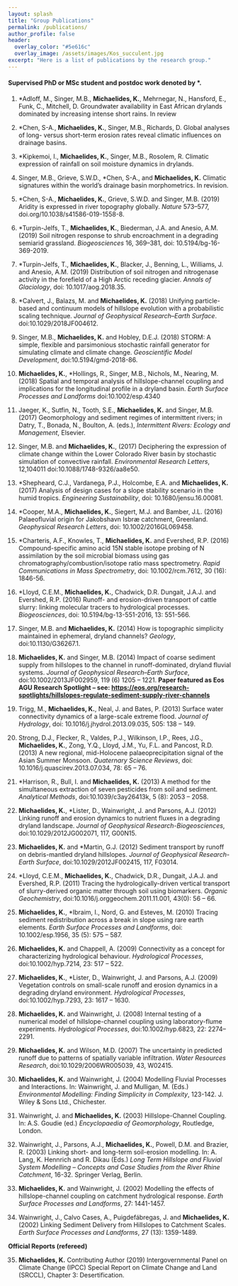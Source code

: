 ```yaml
---
layout: splash
title: "Group Publications"
permalink: /publications/
author_profile: false
header:
  overlay_color: "#5e616c"
  overlay_image: /assets/images/Kos_succulent.jpg
excerpt: "Here is a list of publications by the research group."
---
```


#### Supervised PhD or MSc student and postdoc work denoted by *. 


1.	*Adloff, M., Singer, M.B., **Michaelides, K.**, Mehrnegar, N., Hansford, E., Funk, C., Mitchell, D.  Groundwater availability in East African drylands dominated by increasing intense short rains. In review

2.	*Chen, S-A., **Michaelides, K.**, Singer, M.B., Richards, D. Global analyses of long- versus short-term erosion rates reveal climatic influences on drainage basins.

3.	*Kipkemoi, I., **Michaelides, K.**, Singer, M.B., Rosolem, R. Climatic expression of rainfall on soil moisture dynamics in drylands.

4.	Singer, M.B., Grieve, S.W.D., *Chen, S-A., and **Michaelides, K.** Climatic signatures within the world’s drainage basin morphometrics. In revision.

5.	*Chen, S-A., **Michaelides, K.**, Grieve, S.W.D. and Singer, M.B. (2019) Aridity is expressed in river topography globally. _Nature_ 573–577, doi.org/10.1038/s41586-019-1558-8. 

6.	*Turpin-Jelfs, T., **Michaelides, K.**, Biederman, J.A. and Anesio, A.M. (2019) Soil nitrogen response to shrub encroachment in a degrading semiarid grassland. _Biogeosciences_ 16, 369–381, doi: 10.5194/bg-16-369-2019. 

7.	*Turpin-Jelfs, T., **Michaelides, K.**, Blacker, J., Benning, L., Williams, J. and Anesio, A.M. (2019) Distribution of soil nitrogen and nitrogenase activity in the forefield of a High Arctic receding glacier. _Annals of Glaciology_, doi: 10.1017/aog.2018.35. 

8.	*Calvert, J., Balazs, M. and **Michaelides, K.** (2018) Unifying particle-based and continuum models of hillslope evolution with a probabilistic scaling technique. _Journal of Geophysical Research–Earth Surface_. doi:10.1029/2018JF004612.

9.	Singer, M.B., **Michaelides, K.** and Hobley, D.E.J. (2018) STORM: A simple, flexible and parsimonious stochastic rainfall generator for simulating climate and climate change. _Geoscientific Model Development_, doi:10.5194/gmd-2018-86.

10.	**Michaelides, K.**, *Hollings, R., Singer, M.B., Nichols, M., Nearing, M. (2018) Spatial and temporal analysis of hillslope-channel coupling and implications for the longitudinal profile in a dryland basin. _Earth Surface Processes and Landforms_ doi:10.1002/esp.4340 

11.	Jaeger, K., Sutfin, N., Tooth, S.E., **Michaelides, K.** and Singer, M.B. (2017) Geomorphology and sediment regimes of intermittent rivers; in Datry, T., Bonada, N., Boulton, A. (eds.), _Intermittent Rivers: Ecology and Management_, Elsevier.

12.	Singer, M.B. and **Michaelides, K.**, (2017) Deciphering the expression of climate change within the Lower Colorado River basin by stochastic simulation of convective rainfall. _Environmental Research Letters_, 12,104011 doi:10.1088/1748-9326/aa8e50.  

13.	*Shepheard, C.J., Vardanega, P.J., Holcombe, E.A. and **Michaelides, K.** (2017) Analysis of design cases for a slope stability scenario in the humid tropics. _Engineering Sustainability_, doi: 10.1680/jensu.16.00081. 

14.	*Cooper, M.A., **Michaelides, K.**, Siegert, M.J. and Bamber, J.L. (2016) Palaeofluvial origin for Jakobshavn Isbræ catchment, Greenland. _Geophysical Research Letters_, doi: 10.1002/2016GL069458. 

15.	*Charteris, A.F., Knowles, T., **Michaelides, K.** and Evershed, R.P. (2016) Compound-specific amino acid 15N stable isotope probing of N assimilation by the soil microbial biomass using gas chromatography/combustion/isotope ratio mass spectrometry. _Rapid Communications in Mass Spectrometry_, doi: 10.1002/rcm.7612, 30 (16): 1846-56.

16.	*Lloyd, C.E.M., **Michaelides, K.**, Chadwick, D.R. Dungait, J.A.J. and Evershed, R.P. (2016) Runoff- and erosion-driven transport of cattle slurry: linking molecular tracers to hydrological processes. _Biogeosciences_, doi: 10.5194/bg-13-551-2016, 13: 551-566.

17.	Singer, M.B. and **Michaelides, K.** (2014) How is topographic simplicity maintained in ephemeral, dryland channels? _Geology_, doi:10.1130/G36267.1.

18.	**Michaelides, K.** and Singer, M.B. (2014) Impact of coarse sediment supply from hillslopes to the channel in runoff-dominated, dryland fluvial systems. _Journal of Geophysical Research–Earth Surface_, doi:10.1002/2013JF002959, 119 (6) 1205 – 1221. 
**Paper featured as Eos AGU Research Spotlight – see: 
https://eos.org/research-spotlights/hillslopes-regulate-sediment-supply-river-channels**

19.	Trigg, M., **Michaelides, K.**, Neal, J. and Bates, P. (2013) Surface water connectivity dynamics of a large-scale extreme flood. _Journal of Hydrology_, doi: 10.1016/j.jhydrol.2013.09.035, 505: 138 – 149.

20.	Strong, D.J., Flecker, R., Valdes, P.J., Wilkinson, I.P., Rees, J.G., **Michaelides, K.**, Zong, Y.Q., Lloyd, J.M., Yu, F.L. and Pancost, R.D. (2013) A new regional, mid-Holocene palaeoprecipitation signal of the Asian Summer Monsoon. _Quaternary Science Reviews_, doi: 10.1016/j.quascirev.2013.07.034, 78: 65 – 76. 

21.	*Harrison, R., Bull, I. and **Michaelides, K.** (2013) A method for the simultaneous extraction of seven pesticides from soil and sediment. _Analytical Methods_, doi:10.1039/c3ay26413k, 5 (8): 2053 – 2058.

22.	**Michaelides, K.**, *Lister, D., Wainwright, J. and Parsons, A.J. (2012) Linking runoff and erosion dynamics to nutrient fluxes in a degrading dryland landscape. _Journal of Geophysical Research-Biogeosciences_, doi:10.1029/2012JG002071, 117, G00N15.

23.	**Michaelides, K.** and *Martin, G.J. (2012) Sediment transport by runoff on debris-mantled dryland hillslopes. _Journal of Geophysical Research-Earth Surface_, doi:10.1029/2012JF002415, 117, F03014. 

24.	*Lloyd, C.E.M., **Michaelides, K.**, Chadwick, D.R., Dungait, J.A.J. and Evershed, R.P. (2011) Tracing the hydrologically-driven vertical transport of slurry-derived organic matter through soil using biomarkers. _Organic Geochemistry_, doi:10.1016/j.orggeochem.2011.11.001, 43(0): 56 – 66. 

25.	**Michaelides, K.**, *Ibraim, I., Nord, G. and Esteves, M. (2010) Tracing sediment redistribution across a break in slope using rare earth elements. _Earth Surface Processes and Landforms_, doi: 10.1002/esp.1956, 35 (5): 575 – 587. 

26.	**Michaelides, K.** and Chappell, A. (2009) Connectivity as a concept for characterizing hydrological behaviour. _Hydrological Processes_, doi:10.1002/hyp.7214, 23: 517 – 522.

27.	**Michaelides, K.**, *Lister, D., Wainwright, J. and Parsons, A.J. (2009) Vegetation controls on small-scale runoff and erosion dynamics in a degrading dryland environment. _Hydrological Processes_, doi:10.1002/hyp.7293, 23: 1617 – 1630. 

28.	**Michaelides, K.** and Wainwright, J. (2008) Internal testing of a numerical model of hillslope-channel coupling using laboratory-flume experiments. _Hydrological Processes_, doi:10.1002/hyp.6823, 22: 2274–2291. 

29.	**Michaelides, K.** and Wilson, M.D. (2007) The uncertainty in predicted runoff due to patterns of spatially variable infiltration. _Water Resources Research_, doi:10.1029/2006WR005039, 43, W02415.

30.	**Michaelides, K.** and Wainwright, J. (2004) Modelling Fluvial Processes and Interactions. In: Wainwright, J. and Mulligan, M. (Eds.) _Environmental Modelling: Finding Simplicity in Complexity_, 123-142. J. Wiley & Sons Ltd., Chichester. 

31.	Wainwright, J. and **Michaelides, K.** (2003) Hillslope-Channel Coupling. In: A.S. Goudie (ed.) _Encyclopaedia of Geomorphology_, Routledge, London.

32.	Wainwright, J., Parsons, A.J., **Michaelides, K.**, Powell, D.M. and Brazier, R. (2003) Linking short- and long-term soil-erosion modelling. In: A. Lang, K. Hennrich and R. Dikau (Eds.) _Long Term Hillslope and Fluvial System Modelling – Concepts and Case Studies from the River Rhine Catchment_, 16-32. Springer Verlag, Berlin.
	
33.	**Michaelides, K.** and Wainwright, J. (2002) Modelling the effects of hillslope-channel coupling on catchment hydrological response. _Earth Surface Processes and Landforms_, 27: 1441-1457.

34.	Wainwright, J., Calvo Cases, A., Puigdefábregas, J. and **Michaelides, K.** (2002) Linking Sediment Delivery from Hillslopes to Catchment Scales. _Earth Surface Processes and Landforms_, 27 (13): 1359-1489. 


**Official Reports (refereed)**

35.	**Michaelides, K.** Contributing Author (2019) Intergovernmental Panel on Climate Change (IPCC) Special Report on Climate Change and Land (SRCCL), Chapter 3: Desertification.
 






